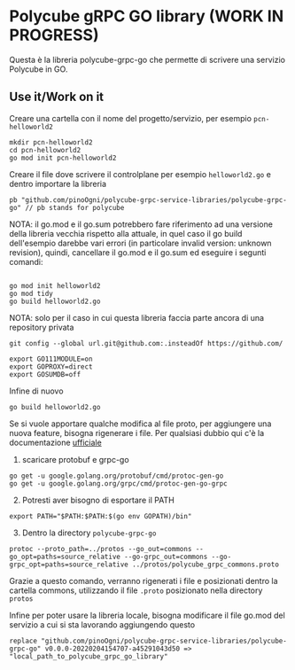 # Polycube gRPC GO library (WORK IN PROGRESS)

Questa è la libreria polycube-grpc-go che permette di scrivere una servizio Polycube in GO.


## Use it/Work on it

Creare una cartella con il nome del progetto/servizio, per esempio `pcn-helloworld2`
```
mkdir pcn-helloworld2
cd pcn-helloworld2
go mod init pcn-helloworld2
```
Creare il file dove scrivere il controlplane per esempio `helloworld2.go` e dentro importare la libreria 
```
pb "github.com/pinoOgni/polycube-grpc-service-libraries/polycube-grpc-go" // pb stands for polycube
```


NOTA: il go.mod e il go.sum potrebbero fare riferimento ad una versione della libreria vecchia rispetto alla attuale, in quel caso il go build dell'esempio darebbe vari errori (in particolare invalid version: unknown revision), quindi, cancellare il go.mod e il go.sum ed eseguire i segunti comandi:


```

go mod init helloworld2
go mod tidy
go build helloworld2.go

```

NOTA: solo per il caso in cui questa libreria faccia parte ancora di una repository privata

```
git config --global url.git@github.com:.insteadOf https://github.com/
```

```
export GO111MODULE=on
export GOPROXY=direct
export GOSUMDB=off
```

Infine di nuovo
```
go build helloworld2.go
```

Se si vuole apportare qualche modifica al file proto, per aggiungere una nuova feature, bisogna rigenerare i file. Per qualsiasi dubbio qui c'è la documentazione [ufficiale](https://developers.google.com/protocol-buffers/docs/reference/go-generated
)
1. scaricare protobuf e grpc-go
```
go get -u google.golang.org/protobuf/cmd/protoc-gen-go
go get -u google.golang.org/grpc/cmd/protoc-gen-go-grpc
```
2. Potresti aver bisogno di esportare il PATH
```
export PATH="$PATH:$PATH:$(go env GOPATH)/bin"
```
3. Dentro la directory `polycube-grpc-go`
```
protoc --proto_path=../protos --go_out=commons --go_opt=paths=source_relative --go-grpc_out=commons --go-grpc_opt=paths=source_relative ../protos/polycube_grpc_commons.proto
```
Grazie a questo comando, verranno rigenerati i file e posizionati dentro la cartella commons, utilizzando il file `.proto` posizionato nella directory `protos`


Infine per poter usare la libreria locale, bisogna modificare il file go.mod del servizio a cui si sta lavorando aggiungendo questo

```
replace "github.com/pinoOgni/polycube-grpc-service-libraries/polycube-grpc-go" v0.0.0-20220204154707-a45291043d50 => "local_path_to_polycube_grpc_go_library"
```


